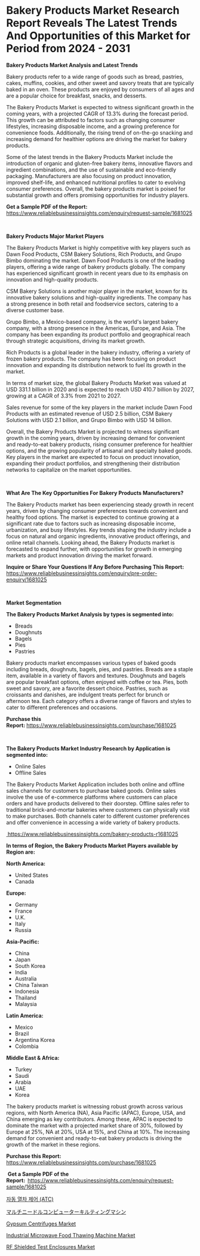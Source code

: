 <p><h1>Bakery Products Market Research Report Reveals The Latest Trends And Opportunities of this Market for Period from 2024 - 2031</h1></p><p><strong>Bakery Products Market Analysis and Latest Trends</strong></p>
<p><p>Bakery products refer to a wide range of goods such as bread, pastries, cakes, muffins, cookies, and other sweet and savory treats that are typically baked in an oven. These products are enjoyed by consumers of all ages and are a popular choice for breakfast, snacks, and desserts.</p><p>The Bakery Products Market is expected to witness significant growth in the coming years, with a projected CAGR of 13.3% during the forecast period. This growth can be attributed to factors such as changing consumer lifestyles, increasing disposable income, and a growing preference for convenience foods. Additionally, the rising trend of on-the-go snacking and increasing demand for healthier options are driving the market for bakery products.</p><p>Some of the latest trends in the Bakery Products Market include the introduction of organic and gluten-free bakery items, innovative flavors and ingredient combinations, and the use of sustainable and eco-friendly packaging. Manufacturers are also focusing on product innovation, improved shelf-life, and enhanced nutritional profiles to cater to evolving consumer preferences. Overall, the bakery products market is poised for substantial growth and offers promising opportunities for industry players.</p></p>
<p><strong>Get a Sample PDF of the Report:&nbsp;</strong> <a href="https://www.reliablebusinessinsights.com/enquiry/request-sample/1681025">https://www.reliablebusinessinsights.com/enquiry/request-sample/1681025</a></p>
<p>&nbsp;</p>
<p><strong>Bakery Products Major Market Players</strong></p>
<p><p>The Bakery Products Market is highly competitive with key players such as Dawn Food Products, CSM Bakery Solutions, Rich Products, and Grupo Bimbo dominating the market. Dawn Food Products is one of the leading players, offering a wide range of bakery products globally. The company has experienced significant growth in recent years due to its emphasis on innovation and high-quality products.</p><p>CSM Bakery Solutions is another major player in the market, known for its innovative bakery solutions and high-quality ingredients. The company has a strong presence in both retail and foodservice sectors, catering to a diverse customer base.</p><p>Grupo Bimbo, a Mexico-based company, is the world's largest bakery company, with a strong presence in the Americas, Europe, and Asia. The company has been expanding its product portfolio and geographical reach through strategic acquisitions, driving its market growth.</p><p>Rich Products is a global leader in the bakery industry, offering a variety of frozen bakery products. The company has been focusing on product innovation and expanding its distribution network to fuel its growth in the market.</p><p>In terms of market size, the global Bakery Products Market was valued at USD 331.1 billion in 2020 and is expected to reach USD 410.7 billion by 2027, growing at a CAGR of 3.3% from 2021 to 2027.</p><p>Sales revenue for some of the key players in the market include Dawn Food Products with an estimated revenue of USD 2.5 billion, CSM Bakery Solutions with USD 2.1 billion, and Grupo Bimbo with USD 14 billion.</p><p>Overall, the Bakery Products Market is projected to witness significant growth in the coming years, driven by increasing demand for convenient and ready-to-eat bakery products, rising consumer preference for healthier options, and the growing popularity of artisanal and specialty baked goods. Key players in the market are expected to focus on product innovation, expanding their product portfolios, and strengthening their distribution networks to capitalize on the market opportunities.</p></p>
<p>&nbsp;</p>
<p><strong>What Are The Key Opportunities For Bakery Products Manufacturers?</strong></p>
<p><p>The Bakery Products market has been experiencing steady growth in recent years, driven by changing consumer preferences towards convenient and healthy food options. The market is expected to continue growing at a significant rate due to factors such as increasing disposable income, urbanization, and busy lifestyles. Key trends shaping the industry include a focus on natural and organic ingredients, innovative product offerings, and online retail channels. Looking ahead, the Bakery Products market is forecasted to expand further, with opportunities for growth in emerging markets and product innovation driving the market forward.</p></p>
<p><strong>Inquire or Share Your Questions If Any Before Purchasing This Report:</strong> <a href="https://www.reliablebusinessinsights.com/enquiry/pre-order-enquiry/1681025">https://www.reliablebusinessinsights.com/enquiry/pre-order-enquiry/1681025</a></p>
<p>&nbsp;</p>
<p><strong>Market Segmentation</strong></p>
<p><strong>The Bakery Products Market Analysis by types is segmented into:</strong></p>
<p><ul><li>Breads</li><li>Doughnuts</li><li>Bagels</li><li>Pies</li><li>Pastries</li></ul></p>
<p><p>Bakery products market encompasses various types of baked goods including breads, doughnuts, bagels, pies, and pastries. Breads are a staple item, available in a variety of flavors and textures. Doughnuts and bagels are popular breakfast options, often enjoyed with coffee or tea. Pies, both sweet and savory, are a favorite dessert choice. Pastries, such as croissants and danishes, are indulgent treats perfect for brunch or afternoon tea. Each category offers a diverse range of flavors and styles to cater to different preferences and occasions.</p></p>
<p><strong>Purchase this Report:&nbsp;</strong><a href="https://www.reliablebusinessinsights.com/purchase/1681025">https://www.reliablebusinessinsights.com/purchase/1681025</a></p>
<p>&nbsp;</p>
<p><strong>The Bakery Products Market Industry Research by Application is segmented into:</strong></p>
<p><ul><li>Online Sales</li><li>Offline Sales</li></ul></p>
<p><p>The Bakery Products Market Application includes both online and offline sales channels for customers to purchase baked goods. Online sales involve the use of e-commerce platforms where customers can place orders and have products delivered to their doorstep. Offline sales refer to traditional brick-and-mortar bakeries where customers can physically visit to make purchases. Both channels cater to different customer preferences and offer convenience in accessing a wide variety of bakery products.</p></p>
<p><a href="https://www.reliablebusinessinsights.com/bakery-products-r1681025">&nbsp;https://www.reliablebusinessinsights.com/bakery-products-r1681025</a></p>
<p><strong>In terms of Region, the Bakery Products Market Players available by Region are:</strong></p>
<p>
    <p> <strong> North America: </strong>
        <ul>
            <li>United States</li>
            <li>Canada</li>
        </ul>
        </p> 
    <p> <strong> Europe: </strong>
        <ul>
            <li>Germany</li>
            <li>France</li>
            <li>U.K.</li>
            <li>Italy</li>
            <li>Russia</li>
        </ul>
        </p> 
    <p> <strong> Asia-Pacific: </strong>
        <ul>
            <li>China</li>
            <li>Japan</li>
            <li>South Korea</li>
            <li>India</li>
            <li>Australia</li>
            <li>China Taiwan</li>
            <li>Indonesia</li>
            <li>Thailand</li>
            <li>Malaysia</li>
        </ul>
        </p> 
    <p> <strong> Latin America: </strong>
        <ul>
            <li>Mexico</li>
            <li>Brazil</li>
            <li>Argentina Korea</li>
            <li>Colombia</li>
        </ul>
        </p> 
    <p> <strong> Middle East & Africa: </strong>
        <ul>
            <li>Turkey</li>
            <li>Saudi</li>
            <li>Arabia</li>
            <li>UAE</li>
            <li>Korea</li>
        </ul>
    </p>
    </p>
<p><p>The bakery products market is witnessing robust growth across various regions, with North America (NA), Asia Pacific (APAC), Europe, USA, and China emerging as key contributors. Among these, APAC is expected to dominate the market with a projected market share of 30%, followed by Europe at 25%, NA at 20%, USA at 15%, and China at 10%. The increasing demand for convenient and ready-to-eat bakery products is driving the growth of the market in these regions.</p></p>
<p><strong>Purchase this Report: </strong><a href="https://www.reliablebusinessinsights.com/purchase/1681025">https://www.reliablebusinessinsights.com/purchase/1681025</a></p>
<p>&nbsp;<strong>Get a Sample PDF of the Report:&nbsp;&nbsp;</strong><a href="https://www.reliablebusinessinsights.com/enquiry/request-sample/1681025">https://www.reliablebusinessinsights.com/enquiry/request-sample/1681025</a></p>
<p><strong></strong></p>
<p><p><a href="https://github.com/mpodehpw07370073/Market-Research-Report-List-2/blob/main/587238694290.md">자동 열차 제어 (ATC)</a></p><p><a href="https://github.com/WhitneyMurphy1982/Market-Research-Report-List-1/blob/main/4471591100735.md">マルチニードルコンピューターキルティングマシン</a></p><p><a href="https://github.com/peachesmcdowel1/Market-Research-Report-List-3/blob/main/gypsum-centrifuges-market.md">Gypsum Centrifuges Market</a></p><p><a href="https://github.com/edytherolanlouisejk1miz0wig/Market-Research-Report-List-2/blob/main/industrial-microwave-food-thawing-machine-market.md">Industrial Microwave Food Thawing Machine Market</a></p><p><a href="https://issuu.com/reportprime-2/docs/rf-shielded-test-enclosures-market-size-2030.pptx">RF Shielded Test Enclosures Market</a></p></p>